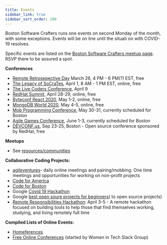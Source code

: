 ```yaml
---
title: Events
sidebar_link: true
sidebar_sort_order: 100
---
```


Boston Software Crafters runs one events on second Monday of the month, with some exceptions.  Events will be on line until the situati
on with COVID-19 resolves.

Specific events are listed on the [Boston Software Crafters meetup page](http://meetup.com/bostonsoftwarecrafters).  RSVP there to be assured a spot.

**Conferences**

- [Remote Retrosepective Day](https://remoteforever.com/remote-retrospectives-world-retrospective-day-2020) March 26, 4 PM - 6 PM(?) EST, free
- [The Legacy of SoCraTes](https://www.crowdcast.io/e/the-legacy-of-socrates), April 1, 8 AM - 1 PM EST, online, free
- [The Live Coders Conference](https://www.subscribepage.com/lcc2020), April 9
- [RedHat Summit](https://www.redhat.com/en/summit), April 28-29, online, free
- [Byteconf React 2020](https://www.bytesized.xyz/react-2020), May 1-2, online, free
- [MongoDB World 2020](https://www.mongodb.com/world), May 4-5, online, free
- [Mob Programming Conference](https://mobprogrammingconference.com), May 30-31, currently scheduled for Boston
- [Agile Games Conference](https://agilegamesnewengland.com), June 1-3, currently scheduled for Boston
- [DEVCONF.us](https://www.devconf.info/us/), Sep 23-25, Boston - Open source conference sponsored by RedHat, free

**Meetups**
- See [resources/communities](resources.md#communities)

**Collaborative Coding Projects:**
- [agileventures](agileventures.org)- daily online meetings and pairing/mobbing. One time meetings and opportunities for working on non-profit projects
- [Code for America](https://www.codeforamerica.org)
- [Code for Boston](https://www.codeforboston.org)
- Google [Covid 19 Hackathon](https://www.google.com/search?q=covid+hackathon&oq=covid+hacka&aqs=chrome.0.69i59j69i57j69i60.9995j0j4&sourceid=chrome&ie=UTF-8)
- Google [best open soure projects for beginners](https://www.google.com/search?q=best+open+source+projects+for+beginners&oq=best+open+source+projects+for+beginners&aqs=chrome..69i57j69i64.7514j0j4&sourceid=chrome&ie=UTF-8)( to open source projects)
- [Remote Responsibilities Hackathon](https://letspair.online/): April 3-5 - A remote hackathon focused on building tools to help those that find themselves working, studying, and living remotely full time

**Compiled Lists of Online Events:**
- [Homeferences](https://github.com/homeferences/list)
- [Free Online Conferences](https://docs.google.com/spreadsheets/d/1IKXAcDoYnWNpuFaDYkn_aplDZ5fRI0bJNWah0rGFO5E/htmlview) (started by Women in Tech Slack Group)
